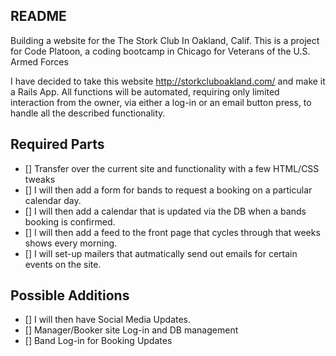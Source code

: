 README
------

Building a website for the The Stork Club In Oakland, Calif.
This is a project for Code Platoon, a coding bootcamp in Chicago
for Veterans of the U.S. Armed Forces

I have decided to take this website http://storkcluboakland.com/
and make it a Rails App. All functions will be automated, requiring
only limited interaction from the owner, via either a log-in or an email
button press, to handle all the described functionality.

Required Parts
--------------
- [] Transfer over the current site and functionality with a few HTML/CSS tweaks
- [] I will then add a form for bands to request a booking on a particular calendar day.
- [] I will then add a calendar that is updated via the DB when a bands booking is confirmed.
- [] I will then add a feed to the front page that cycles through that weeks shows every morning.
- [] I will set-up mailers that autmatically send out emails for certain events on the site.

Possible Additions
------------------
- [] I will then have Social Media Updates.
- [] Manager/Booker site Log-in and DB management
- [] Band Log-in for Booking Updates
